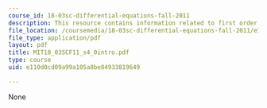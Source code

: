 ```yaml
---
course_id: 18-03sc-differential-equations-fall-2011
description: This resource contains information related to first order linear ODE's.
file_location: /coursemedia/18-03sc-differential-equations-fall-2011/e110d0cd09a99a105a8be84933819649_MIT18_03SCF11_s4_0intro.pdf
file_type: application/pdf
layout: pdf
title: MIT18_03SCF11_s4_0intro.pdf
type: course
uid: e110d0cd09a99a105a8be84933819649

---
```

None